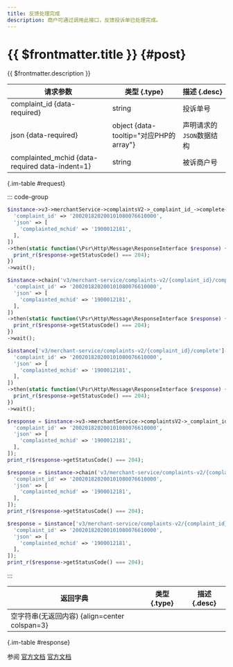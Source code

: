 ```yaml
---
title: 反馈处理完成
description: 商户可通过调用此接口，反馈投诉单已处理完成。
---
```


# {{ $frontmatter.title }} {#post}

{{ $frontmatter.description }}

| 请求参数 | 类型 {.type} | 描述 {.desc}
| --- | --- | ---
| complaint_id {data-required} | string | 投诉单号
| json {data-required} | object {data-tooltip="对应PHP的array"} | 声明请求的`JSON`数据结构
| complainted_mchid {data-required data-indent=1} | string | 被诉商户号

{.im-table #request}

::: code-group

```php [异步纯链式]
$instance->v3->merchantService->complaintsV2->_complaint_id_->complete->postAsync([
  'complaint_id' => '200201820200101080076610000',
  'json' => [
    'complainted_mchid' => '1900012181',
  ],
])
->then(static function(\Psr\Http\Message\ResponseInterface $response) {
  print_r($response->getStatusCode() === 204);
})
->wait();
```

```php [异步声明式]
$instance->chain('v3/merchant-service/complaints-v2/{complaint_id}/complete')->postAsync([
  'complaint_id' => '200201820200101080076610000',
  'json' => [
    'complainted_mchid' => '1900012181',
  ],
])
->then(static function(\Psr\Http\Message\ResponseInterface $response) {
  print_r($response->getStatusCode() === 204);
})
->wait();
```

```php [异步属性式]
$instance['v3/merchant-service/complaints-v2/{complaint_id}/complete']->postAsync([
  'complaint_id' => '200201820200101080076610000',
  'json' => [
    'complainted_mchid' => '1900012181',
  ],
])
->then(static function(\Psr\Http\Message\ResponseInterface $response) {
  print_r($response->getStatusCode() === 204);
})
->wait();
```

```php [同步纯链式]
$response = $instance->v3->merchantService->complaintsV2->_complaint_id_->complete->post([
  'complaint_id' => '200201820200101080076610000',
  'json' => [
    'complainted_mchid' => '1900012181',
  ],
]);
print_r($response->getStatusCode() === 204);
```

```php [同步声明式]
$response = $instance->chain('v3/merchant-service/complaints-v2/{complaint_id}/complete')->post([
  'complaint_id' => '200201820200101080076610000',
  'json' => [
    'complainted_mchid' => '1900012181',
  ],
]);
print_r($response->getStatusCode() === 204);
```

```php [同步属性式]
$response = $instance['v3/merchant-service/complaints-v2/{complaint_id}/complete']->post([
  'complaint_id' => '200201820200101080076610000',
  'json' => [
    'complainted_mchid' => '1900012181',
  ],
]);
print_r($response->getStatusCode() === 204);
```

:::

| 返回字典 | 类型 {.type} | 描述 {.desc}
| --- | --- | ---
| 空字符串(无返回内容) {align=center colspan=3}

{.im-table #response}

参阅 [官方文档](https://pay.weixin.qq.com/doc/v3/merchant/4012467255) [官方文档](https://pay.weixin.qq.com/doc/v3/partner/4012467217)

